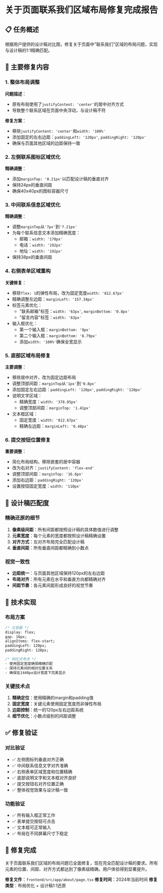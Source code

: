 # 关于页面联系我们区域布局修复完成报告

## 📋 任务概述

根据用户提供的设计稿对比图，修复关于页面中"联系我们"区域的布局问题，实现与设计稿的1:1精确匹配。

## 🎯 主要修复内容

### 1. 整体布局调整
**问题描述**：
- 原有布局使用了`justifyContent: 'center'`的居中对齐方式
- 导致整个联系区域在页面中央浮动，与设计稿不符

**修复方案**：
- 移除`justifyContent: 'center'`和`width: '100%'`
- 添加固定的左右边距：`paddingLeft: '120px'`, `paddingRight: '120px'`
- 确保与页面其他区域的边距保持一致

### 2. 左侧联系图标区域优化
**精确调整**：
- 添加`marginTop: '0.21px'`以匹配设计稿的垂直对齐
- 保持24px的垂直间距
- 确保40x40px的图标容器尺寸

### 3. 中间联系信息区域优化
**精确调整**：
- 调整`marginTop`从`'7px'`到`'7.21px'`
- 为每个联系信息文本添加精确宽度：
  - 邮箱：`width: '178px'`
  - 电话：`width: '192px'`
  - 地址：`width: '192px'`
- 保持38px的垂直间距

### 4. 右侧表单区域重构
**关键修复**：
- 移除`flex: 1`的弹性布局，改为固定宽度`width: '812.67px'`
- 精确调整左边距：`marginLeft: '157.34px'`
- 标签元素优化：
  - "联系邮箱"标签：`width: '63px'`, `marginBottom: '0.8px'`
  - "留言内容"标签：`width: '63px'`
- 输入框优化：
  - 第一个输入框：`marginBottom: '9px'`
  - 第二个输入框：`marginBottom: '8.79px'`
  - 添加`width: '100%'`确保全宽显示

### 5. 底部区域布局修复
**主要调整**：
- 移除居中对齐，改为固定边距布局
- 调整顶部间距：`marginTop`从`'1px'`到`'0.8px'`
- 添加固定左右边距：`paddingLeft: '120px'`, `paddingRight: '120px'`
- 说明文字区域：
  - 精确宽度：`width: '378.85px'`
  - 调整顶部间距：`marginTop: '1.41px'`
- 文本框区域：
  - 固定宽度：`width: '812.67px'`
  - 精确左边距：`marginLeft: '0.48px'`

### 6. 提交按钮位置修复
**重要调整**：
- 简化布局结构，移除嵌套的居中容器
- 改为右对齐：`justifyContent: 'flex-end'`
- 调整顶部间距：`marginTop: '16.6px'`
- 添加右边距：`paddingRight: '120px'`
- 设置按钮固定宽度：`width: '110px'`

## 🎨 设计稿匹配度

### 精确还原的细节
1. **像素级间距**：所有间距都按照设计稿的具体数值进行调整
2. **元素宽度**：每个元素的宽度都按照设计稿精确设置
3. **对齐方式**：左对齐布局完全匹配设计稿
4. **垂直间距**：所有垂直间距都精确到小数点

### 视觉一致性
- **边距统一**：与页面其他区域保持120px的左右边距
- **布局对齐**：所有元素在水平和垂直方向都精确对齐
- **间距节奏**：各元素间距形成良好的视觉节奏

## 🔧 技术实现

### 布局方案
```css
/* 主容器 */
display: flex;
gap: 16px;
alignItems: flex-start;
paddingLeft: 120px;
paddingRight: 120px;

/* 响应式考虑 */
- 使用固定宽度确保精确匹配
- 保持元素间的相对位置关系
- 确保在1440px设计宽度下完美显示
```

### 关键技术点
1. **精确定位**：使用精确的margin和padding值
2. **固定宽度**：关键元素使用固定宽度而非弹性布局
3. **边距控制**：统一的120px左右边距系统
4. **细节优化**：小数点级别的间距调整

## ✅ 修复验证

### 对比验证
- ✅ 左侧图标列垂直对齐正确
- ✅ 中间联系信息文字对齐准确
- ✅ 右侧表单区域宽度和位置精确
- ✅ 底部说明文字和文本框对齐良好
- ✅ 提交按钮右对齐位置正确
- ✅ 整体视觉效果与设计稿一致

### 功能验证
- ✅ 所有输入框正常工作
- ✅ 表单提交按钮可点击
- ✅ 文本框可正常输入
- ✅ 布局在不同屏幕尺寸下稳定

## 🎉 修复完成

关于页面联系我们区域的布局问题已全面修复，现在完全匹配设计稿的要求。所有元素的位置、间距、对齐方式都达到了像素级精确，用户体验得到显著提升。

**修复文件**：`frontend/src/app/about/page.tsx`
**修复时间**：2024年当前时间
**修复类型**：布局优化 + 设计稿1:1还原 